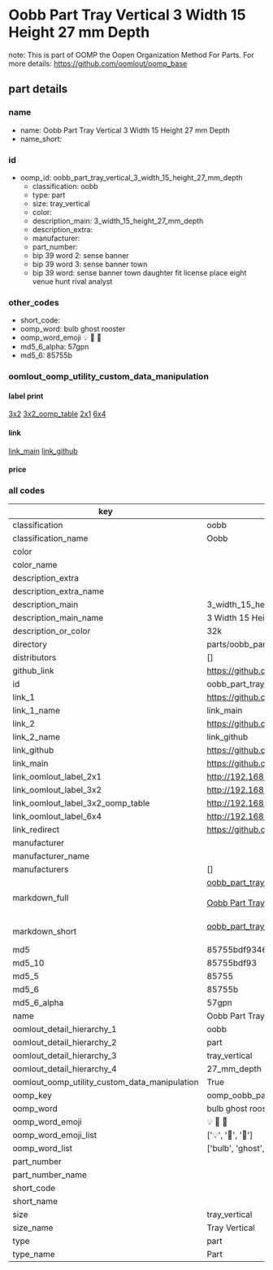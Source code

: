 # Oobb Part Tray Vertical 3 Width 15 Height 27 mm Depth  

note: This is part of OOMP the Oopen Organization Method For Parts. For more details: https://github.com/oomlout/oomp_base

##  part details
  







### name
* name: Oobb Part Tray Vertical 3 Width 15 Height 27 mm Depth
* name_short: 
### id
* oomp_id: oobb_part_tray_vertical_3_width_15_height_27_mm_depth
  * classification: oobb
  * type: part
  * size: tray_vertical
  * color: 
  * description_main: 3_width_15_height_27_mm_depth
  * description_extra: 
  * manufacturer: 
  * part_number: 
  * bip 39 word 2: sense banner
  * bip 39 word 3: sense banner town
  * bip 39 word: sense banner town daughter fit license place eight venue hunt rival analyst

### other_codes
* short_code: 
* oomp_word: bulb ghost rooster
* oomp_word_emoji :bulb: :ghost: :rooster:
* md5_6_alpha: 57gpn
* md5_6: 85755b






### oomlout_oomp_utility_custom_data_manipulation
#### label print
[3x2](http://192.168.1.245:1112/?label=oomp%2057gpn)
[3x2_oomp_table](http://192.168.1.108:1112/?label=oomp%2057gpn)
[2x1](http://192.168.1.242:1112/?label=oomp%2057gpn)
[6x4](http://192.168.1.55:1112/?label=oomp%2057gpn)    

#### link

[link_main](https://github.com/oomlout/oomlout_oomp_version_1_messy/tree/main/parts/oobb_part_tray_vertical_3_width_15_height_27_mm_depth) [link_github](https://github.com/oomlout/oomlout_oomp_version_1_messy/tree/main/parts/oobb_part_tray_vertical_3_width_15_height_27_mm_depth)                             

#### price







### all codes 
| key | value |  
| --- | --- |  
| classification | oobb |  
| classification_name | Oobb |  
| color |  |  
| color_name |  |  
| description_extra |  |  
| description_extra_name |  |  
| description_main | 3_width_15_height_27_mm_depth |  
| description_main_name | 3 Width 15 Height 27 mm Depth |  
| description_or_color | 32k |  
| directory | parts/oobb_part_tray_vertical_3_width_15_height_27_mm_depth |  
| distributors | [] |  
| github_link | https://github.com/oomlout/oomlout_oomp_part_src/tree/main/parts/oobb_part_tray_vertical_3_width_15_height_27_mm_depth |  
| id | oobb_part_tray_vertical_3_width_15_height_27_mm_depth |  
| link_1 | https://github.com/oomlout/oomlout_oomp_version_1_messy/tree/main/parts/oobb_part_tray_vertical_3_width_15_height_27_mm_depth |  
| link_1_name | link_main |  
| link_2 | https://github.com/oomlout/oomlout_oomp_version_1_messy/tree/main/parts/oobb_part_tray_vertical_3_width_15_height_27_mm_depth |  
| link_2_name | link_github |  
| link_github | https://github.com/oomlout/oomlout_oomp_version_1_messy/tree/main/parts/oobb_part_tray_vertical_3_width_15_height_27_mm_depth |  
| link_main | https://github.com/oomlout/oomlout_oomp_version_1_messy/tree/main/parts/oobb_part_tray_vertical_3_width_15_height_27_mm_depth |  
| link_oomlout_label_2x1 | http://192.168.1.242:1112/?label=oomp%2057gpn |  
| link_oomlout_label_3x2 | http://192.168.1.245:1112/?label=oomp%2057gpn |  
| link_oomlout_label_3x2_oomp_table | http://192.168.1.108:1112/?label=oomp%2057gpn |  
| link_oomlout_label_6x4 | http://192.168.1.55:1112/?label=oomp%2057gpn |  
| link_redirect | https://github.com/oomlout/oomlout_oomp_version_1_messy/tree/main/parts/oobb_part_tray_vertical_3_width_15_height_27_mm_depth |  
| manufacturer |  |  
| manufacturer_name |  |  
| manufacturers | [] |  
| markdown_full | [oobb_part_tray_vertical_3_width_15_height_27_mm_depth](none)<br>[](none)<br>[Oobb Part Tray Vertical 3 Width 15 Height 27 Mm Depth](none)<br><br> |  
| markdown_short | [oobb_part_tray_vertical_3_width_15_height_27_mm_depth](none)<br><br> |  
| md5 | 85755bdf9346f4ba04abe37dcc84961e |  
| md5_10 | 85755bdf93 |  
| md5_5 | 85755 |  
| md5_6 | 85755b |  
| md5_6_alpha | 57gpn |  
| name | Oobb Part Tray Vertical 3 Width 15 Height 27 mm Depth |  
| oomlout_detail_hierarchy_1 | oobb |  
| oomlout_detail_hierarchy_2 | part |  
| oomlout_detail_hierarchy_3 | tray_vertical |  
| oomlout_detail_hierarchy_4 | 27_mm_depth |  
| oomlout_oomp_utility_custom_data_manipulation | True |  
| oomp_key | oomp_oobb_part_tray_vertical_3_width_15_height_27_mm_depth |  
| oomp_word | bulb ghost rooster |  
| oomp_word_emoji | :bulb: :ghost: :rooster: |  
| oomp_word_emoji_list | [':bulb:', ':ghost:', ':rooster:'] |  
| oomp_word_list | ['bulb', 'ghost', 'rooster'] |  
| part_number |  |  
| part_number_name |  |  
| short_code |  |  
| short_name |  |  
| size | tray_vertical |  
| size_name | Tray Vertical |  
| type | part |  
| type_name | Part |  

